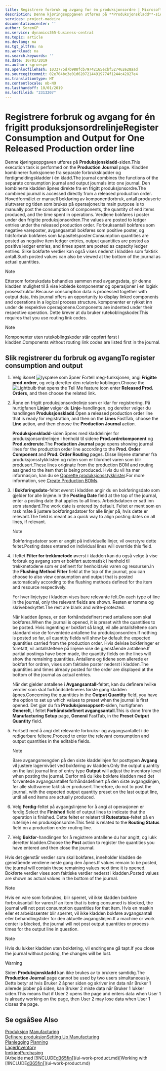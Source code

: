 ```yaml
---
title: Registrere forbruk og avgang for én produksjonsordre | Microsoft-dokumentasjon
description: Denne kjøringsoppgaven utføres på **Produksjonskladd**-siden. Kladden kombinerer funksjonene fra separate forbrukskladder og ferdigmeldingskladder i én kladd. Den kombinerte kladden åpnes direkte fra en frigitt produksjonsordre. Hovedformålet er manuell bokføring av komponentforbruk, antall produserte sluttvarer og tiden som brukes på operasjoner.
services: project-madeira
documentationcenter: ''
author: SorenGP
ms.service: dynamics365-business-central
ms.topic: article
ms.devlang: na
ms.tgt_pltfrm: na
ms.workload: na
ms.search.keywords: ''
ms.date: 10/01/2019
ms.author: sgroespe
ms.openlocfilehash: 1033775d7b988fcb79742165ecbf527462e28aad
ms.sourcegitcommit: 02e704bc3e01d62072144919774f1244c42827e4
ms.translationtype: HT
ms.contentlocale: nb-NO
ms.lasthandoff: 10/01/2019
ms.locfileid: "2313207"
---
```

# <a name="register-consumption-and-output-for-one-released-production-order-line"></a><span data-ttu-id="d1872-106">Registrere forbruk og avgang for én frigitt produksjonsordrelinje</span><span class="sxs-lookup"><span data-stu-id="d1872-106">Register Consumption and Output for One Released Production order line</span></span>
<span data-ttu-id="d1872-107">Denne kjøringsoppgaven utføres på **Produksjonskladd**-siden.</span><span class="sxs-lookup"><span data-stu-id="d1872-107">This execution task is performed on the **Production Journal** page.</span></span> <span data-ttu-id="d1872-108">Kladden kombinerer funksjonene fra separate forbrukskladder og ferdigmeldingskladder i én kladd.</span><span class="sxs-lookup"><span data-stu-id="d1872-108">The journal combines the functions of the separate consumption journal and output journals into one journal.</span></span> <span data-ttu-id="d1872-109">Den kombinerte kladden åpnes direkte fra en frigitt produksjonsordre.</span><span class="sxs-lookup"><span data-stu-id="d1872-109">The combined journal is accessed directly from a released production order.</span></span> <span data-ttu-id="d1872-110">Hovedformålet er manuell bokføring av komponentforbruk, antall produserte sluttvarer og tiden som brukes på operasjoner.</span><span class="sxs-lookup"><span data-stu-id="d1872-110">Its main purpose is to manually post the consumption of components, the quantity of end items produced, and the time spent in operations.</span></span> <span data-ttu-id="d1872-111">Verdiene bokføres i poster under den frigitte produksjonsordren.</span><span class="sxs-lookup"><span data-stu-id="d1872-111">The values are posted to ledger entries under the released production order.</span></span> <span data-ttu-id="d1872-112">Forbruksantall bokføres som negative vareposter, avgangsantall bokføres som positive poster, og tidsforbruk bokføres som kapasitetsposter.</span><span class="sxs-lookup"><span data-stu-id="d1872-112">Consumption quantities are posted as negative item ledger entries, output quantities are posted as positive ledger entries, and times spent are posted as capacity ledger entries.</span></span> <span data-ttu-id="d1872-113">Slike bokførte verdier kan også vises nederst i kladden som faktisk antall.</span><span class="sxs-lookup"><span data-stu-id="d1872-113">Such posted values can also be viewed at the bottom of the journal as actual quantities.</span></span>  

> [!NOTE]  
>  <span data-ttu-id="d1872-114">Ettersom forbruksdata behandles sammen med avgangsdata, gir denne kladden mulighet til å vise koblede komponenter og operasjoner i en logisk prosesstruktur.</span><span class="sxs-lookup"><span data-stu-id="d1872-114">Because consumption data is processed together with output data, this journal offers an opportunity to display linked components and operations in a logical process structure.</span></span> <span data-ttu-id="d1872-115">komponenter er rykket inn under de respektive operasjonene.</span><span class="sxs-lookup"><span data-stu-id="d1872-115">Components are indented under their respective operation.</span></span> <span data-ttu-id="d1872-116">Dette krever at du bruker rutekoblingskoder.</span><span class="sxs-lookup"><span data-stu-id="d1872-116">This requires that you use routing link codes.</span></span>  

> [!NOTE]  
>  <span data-ttu-id="d1872-117">Komponenter uten rutekoblingskoder står oppført først i kladden.</span><span class="sxs-lookup"><span data-stu-id="d1872-117">Components without routing link codes are listed first in the journal.</span></span>  

## <a name="to-register-consumption-and-output"></a><span data-ttu-id="d1872-118">Slik registrerer du forbruk og avgang</span><span class="sxs-lookup"><span data-stu-id="d1872-118">To register consumption and output</span></span>  
1.  <span data-ttu-id="d1872-119">Velg ikonet ![lyspære som åpner Fortell meg-funksjonen](media/ui-search/search_small.png "Fortell hva du vil gjøre"), angi **Frigitte prod.ordrer**, og velg deretter den relaterte koblingen.</span><span class="sxs-lookup"><span data-stu-id="d1872-119">Choose the ![Lightbulb that opens the Tell Me feature](media/ui-search/search_small.png "Tell me what you want to do") icon enter **Released Prod. Orders**, and then choose the related link.</span></span>  
2.  <span data-ttu-id="d1872-120">Åpne en frigitt produksjonsordrelinje som er klar for registrering. På hurtigfanen **Linjer** velger du **Linje**-handlingen, og deretter velger du handlingen **Produksjonskladd**.</span><span class="sxs-lookup"><span data-stu-id="d1872-120">Open a released production order line that is ready for registration, and then on the **Lines** FastTab, choose the **Line** action, and then choose the **Production Journal** action.</span></span>  

    <span data-ttu-id="d1872-121">**Produksjonskladd**-siden åpnes med kladdelinjer for produksjonsordrelinjen i henhold til sidene **Prod.ordrekomponent** og **Prod.ordrerute**.</span><span class="sxs-lookup"><span data-stu-id="d1872-121">The **Production Journal** page opens showing journal lines for the production order line according to the **Prod. Order Component** and **Prod. Order Routing** pages.</span></span> <span data-ttu-id="d1872-122">Disse linjene stammer fra produksjonsstykklisten og ruten som er tilordnet varen som blir produsert.</span><span class="sxs-lookup"><span data-stu-id="d1872-122">These lines originate from the production BOM and routing assigned to the item that is being produced.</span></span> <span data-ttu-id="d1872-123">Hvis du vil ha mer informasjon, kan du se [Opprette produksjonsstykklister](production-how-to-create-routings.md).</span><span class="sxs-lookup"><span data-stu-id="d1872-123">For more information, see [Create Production BOMs](production-how-to-create-routings.md).</span></span>  

3.  <span data-ttu-id="d1872-124">I **Bokføringsdato**-feltet øverst i kladden angir du en bokføringsdato som gjelder for alle linjene.</span><span class="sxs-lookup"><span data-stu-id="d1872-124">In the **Posting Date** field at the top of the journal, enter a posting date that applies to all lines.</span></span> <span data-ttu-id="d1872-125">Arbeidsdatoen er satt inn som standard.</span><span class="sxs-lookup"><span data-stu-id="d1872-125">The work date is entered by default.</span></span> <span data-ttu-id="d1872-126">Feltet er ment som en rask måte å justere bokføringsdatoer for alle linjer på, hvis dette er relevant.</span><span class="sxs-lookup"><span data-stu-id="d1872-126">The field is meant as a quick way to align posting dates on all lines, if relevant.</span></span>  

    > [!NOTE]  
    >  <span data-ttu-id="d1872-127">Bokføringsdatoer som er angitt på individuelle linjer, vil overstyre dette feltet.</span><span class="sxs-lookup"><span data-stu-id="d1872-127">Posting dates entered on individual lines will override this field.</span></span>  

4.  <span data-ttu-id="d1872-128">I feltet **Filter for trekkmetode** øverst i kladden kan du også velge å vise forbruk og avgang som er bokført automatisk i henhold til trekkmetodene som er definert for henholdsvis varen og ressursen.</span><span class="sxs-lookup"><span data-stu-id="d1872-128">In the **Flushing Method Filter** field at the top of the journal, you can choose to also view consumption and output that is posted automatically according to the flushing methods defined for the item and resource respectively.</span></span>  

    <span data-ttu-id="d1872-129">For hver linjetype i kladden vises bare relevante felt.</span><span class="sxs-lookup"><span data-stu-id="d1872-129">On each type of line in the journal, only the relevant fields are shown.</span></span> <span data-ttu-id="d1872-130">Resten er tomme og skrivebeskyttet.</span><span class="sxs-lookup"><span data-stu-id="d1872-130">The rest are blank and write-protected.</span></span>  

    <span data-ttu-id="d1872-131">Når kladden åpnes, er den forhåndsdefinert med antallene som skal bokføres.</span><span class="sxs-lookup"><span data-stu-id="d1872-131">When the journal is opened, it is preset with the quantities to be posted.</span></span> <span data-ttu-id="d1872-132">Hvis ingenting er bokført så langt, vil alle antallsfeltene som standard vise de forventede antallene fra produksjonsordren.</span><span class="sxs-lookup"><span data-stu-id="d1872-132">If nothing is posted so far, all quantity fields will show by default the expected quantities carried from the production order.</span></span> <span data-ttu-id="d1872-133">Hvis delvise bokføringer er foretatt, vil antallsfeltene på linjene vise de gjenstående antallene.</span><span class="sxs-lookup"><span data-stu-id="d1872-133">If partial postings have been made, the quantity fields on the lines will show the remaining quantities.</span></span> <span data-ttu-id="d1872-134">Antallene og tidene som allerede er bokført for ordren, vises som faktiske poster nederst i kladden.</span><span class="sxs-lookup"><span data-stu-id="d1872-134">The quantities and times already posted for the order are displayed at the bottom of the journal as actual entries.</span></span>  

    <span data-ttu-id="d1872-135">Når det gjelder antallene i **Avgangsantall**-feltet, kan du definere hvilke verdier som skal forhåndsdefineres første gang kladden åpnes.</span><span class="sxs-lookup"><span data-stu-id="d1872-135">Concerning the quantities in the **Output Quantity** field, you have the option to set up which values to preset when the journal is first opened.</span></span> <span data-ttu-id="d1872-136">Det gjør du fra **Produksjonsoppsett**-siden, hurtigfanen **Generelt**, i feltet **Forhåndsdefinert avgangsantall**.</span><span class="sxs-lookup"><span data-stu-id="d1872-136">This is done from the **Manufacturing Setup** page, **General** FastTab, in the **Preset Output Quantity** field.</span></span>

5.  <span data-ttu-id="d1872-137">Fortsett med å angi det relevante forbruks- og avgangsantallet i de redigerbare feltene.</span><span class="sxs-lookup"><span data-stu-id="d1872-137">Proceed to enter the relevant consumption and output quantities in the editable fields.</span></span>  

    > [!NOTE]  
    >  <span data-ttu-id="d1872-138">Bare avgangsmengden på den siste kladdelinjen for posttypen **Avgang** vil justere lagernivået ved bokføring av kladden.</span><span class="sxs-lookup"><span data-stu-id="d1872-138">Only the output quantity on the last journal line of entry type **Output** will adjust the inventory level when posting the journal.</span></span> <span data-ttu-id="d1872-139">Derfor må du ikke bokføre kladden med det forventede avgangsantallet forhåndsdefinert på den siste avgangslinjen, før alle sluttvarene faktisk er produsert.</span><span class="sxs-lookup"><span data-stu-id="d1872-139">Therefore, do not to post the journal, with the expected output quantity preset on the last output line, until all end items are actually produced.</span></span>  

6.  <span data-ttu-id="d1872-140">Velg **Ferdig**-feltet på avgangslinjene for å angi at operasjonen er ferdig.</span><span class="sxs-lookup"><span data-stu-id="d1872-140">Select the **Finished** field of output lines to indicate that the operation is finished.</span></span> <span data-ttu-id="d1872-141">Dette feltet er relatert til **Rutestatus**-feltet på en rutelinje i en produksjonsordre.</span><span class="sxs-lookup"><span data-stu-id="d1872-141">This field is related to the **Routing Status** field on a production order routing line.</span></span>  
7.  <span data-ttu-id="d1872-142">Velg **Bokfør**-handlingen for å registrere antallene du har angitt, og lukk deretter kladden.</span><span class="sxs-lookup"><span data-stu-id="d1872-142">Choose the **Post** action to register the quantities you have entered and then close the journal.</span></span>  

<span data-ttu-id="d1872-143">Hvis det gjenstår verdier som skal bokføres, inneholder kladden de gjenstående verdiene neste gang den åpnes.</span><span class="sxs-lookup"><span data-stu-id="d1872-143">If values remain to be posted, the journal will contain these remaining values next time it is opened.</span></span> <span data-ttu-id="d1872-144">Bokførte verdier vises som faktiske verdier nederst i kladden.</span><span class="sxs-lookup"><span data-stu-id="d1872-144">Posted values are shown as actual values in the bottom of the journal.</span></span>  

> [!NOTE]  
>  <span data-ttu-id="d1872-145"> Hvis en vare som forbrukes, blir sperret, vil ikke kladden bokføre forbruksantall for varen.</span><span class="sxs-lookup"><span data-stu-id="d1872-145">If an item that is being consumed is blocked, the journal will not post consumption quantities for that item.</span></span> <span data-ttu-id="d1872-146">Hvis en maskin eller et arbeidssenter blir sperret, vil ikke kladden bokføre avgangsantall eller behandlingstider for den aktuelle avgangslinjen.</span><span class="sxs-lookup"><span data-stu-id="d1872-146">If a machine or work center is blocked, the journal will not post output quantities or process times for the output line in question.</span></span>  

> [!NOTE]  
>  <span data-ttu-id="d1872-147">Hvis du lukker kladden uten bokføring, vil endringene gå tapt.</span><span class="sxs-lookup"><span data-stu-id="d1872-147">If you close the journal without posting, the changes will be lost.</span></span>  

> [!WARNING]  
>  <span data-ttu-id="d1872-148">Siden **Produksjonskladd** kan ikke brukes av to brukere samtidig.</span><span class="sxs-lookup"><span data-stu-id="d1872-148">The **Production Journal** page cannot be used by two users simultaneously.</span></span> <span data-ttu-id="d1872-149">Dette betyr at hvis Bruker 2 åpner siden og skriver inn data når Bruker 1 allerede jobber på siden, kan Bruker 2 miste data når Bruker 1 lukker siden.</span><span class="sxs-lookup"><span data-stu-id="d1872-149">This means that if User 2 opens the page and enters data when User 1 is already working on the page, then User 2 may lose data when User 1 closes the page.</span></span>  

## <a name="see-also"></a><span data-ttu-id="d1872-150">Se også</span><span class="sxs-lookup"><span data-stu-id="d1872-150">See Also</span></span>  
<span data-ttu-id="d1872-151">[Produksjon](production-manage-manufacturing.md)  </span><span class="sxs-lookup"><span data-stu-id="d1872-151">[Manufacturing](production-manage-manufacturing.md)  </span></span>  
[<span data-ttu-id="d1872-152">Definere produksjon</span><span class="sxs-lookup"><span data-stu-id="d1872-152">Setting Up Manufacturing</span></span>](production-configure-production-processes.md)  
<span data-ttu-id="d1872-153">[Planlegging](production-planning.md)    </span><span class="sxs-lookup"><span data-stu-id="d1872-153">[Planning](production-planning.md)    </span></span>  
[<span data-ttu-id="d1872-154">Lager</span><span class="sxs-lookup"><span data-stu-id="d1872-154">Inventory</span></span>](inventory-manage-inventory.md)  
[<span data-ttu-id="d1872-155">Innkjøp</span><span class="sxs-lookup"><span data-stu-id="d1872-155">Purchasing</span></span>](purchasing-manage-purchasing.md)  
<span data-ttu-id="d1872-156">[Arbeide med [!INCLUDE[d365fin](includes/d365fin_md.md)]](ui-work-product.md)</span><span class="sxs-lookup"><span data-stu-id="d1872-156">[Working with [!INCLUDE[d365fin](includes/d365fin_md.md)]](ui-work-product.md)</span></span>
